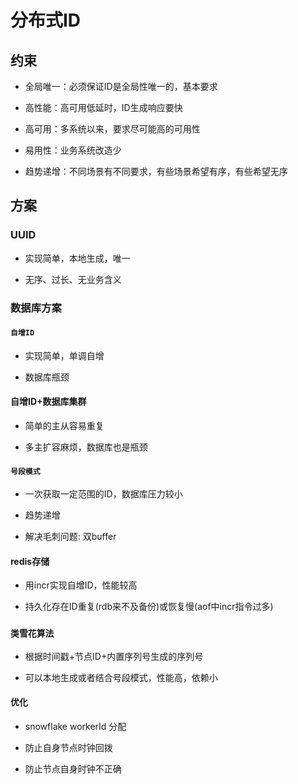 # 分布式ID
## 约束

- 全局唯一：必须保证ID是全局性唯一的，基本要求

- 高性能：高可用低延时，ID生成响应要快

- 高可用：多系统以来，要求尽可能高的可用性

- 易用性：业务系统改造少

- 趋势递增：不同场景有不同要求，有些场景希望有序，有些希望无序

## 方案

### UUID

- 实现简单，本地生成，唯一

- 无序、过长、无业务含义

### 数据库方案

#### `自增ID`

- 实现简单，单调自增

- 数据库瓶颈

#### 自增ID+数据库集群

- 简单的主从容易重复

- 多主扩容麻烦，数据库也是瓶颈

#### `号段模式`

- 一次获取一定范围的ID，数据库压力较小

- 趋势递增

- 解决毛刺问题: 双buffer

#### redis存储

- 用incr实现自增ID，性能较高

- 持久化存在ID重复(rdb来不及备份)或恢复慢(aof中incr指令过多)

### `类雪花算法`

- 根据时间戳+节点ID+内置序列号生成的序列号

- 可以本地生成或者结合号段模式，性能高，依赖小

#### 优化

- snowflake workerId 分配

- 防止自身节点时钟回拨

- 防止节点自身时钟不正确